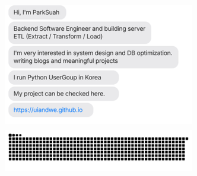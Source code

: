[![](https://github.com/parksuah/parksuah/blob/main/chat.svg)](https://parksuah.github.io/)


![](https://github.com/parksuah/parksuah/blob/output/github-contribution-grid-snake.svg)
